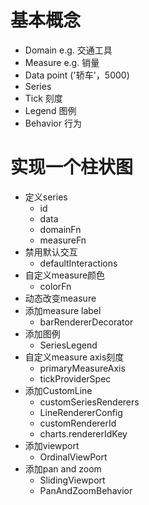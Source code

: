 # 基本概念

- Domain  e.g. 交通工具
- Measure  e.g. 销量
- Data point ('轿车'，5000)
- Series 
- Tick 刻度
- Legend 图例
- Behavior 行为

# 实现一个柱状图

* 定义series
  * id
  * data
  * domainFn
  * measureFn
* 禁用默认交互
  * defaultInteractions
* 自定义measure颜色
  * colorFn
* 动态改变measure
* 添加measure label
  * barRendererDecorator
* 添加图例
  * SeriesLegend
* 自定义measure axis刻度
  * primaryMeasureAxis
  * tickProviderSpec
* 添加CustomLine
  * customSeriesRenderers
  * LineRendererConfig
  * customRendererId
  * charts.rendererIdKey
* 添加viewport
  * OrdinalViewPort
* 添加pan and zoom
  * SlidingViewport
  * PanAndZoomBehavior